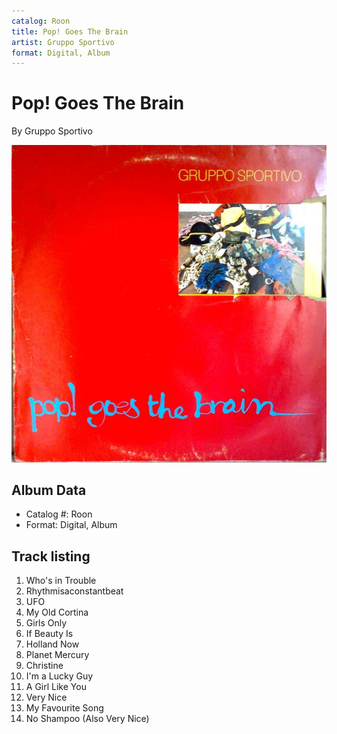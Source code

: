 ```yaml
---
catalog: Roon
title: Pop! Goes The Brain
artist: Gruppo Sportivo
format: Digital, Album
---
```


# Pop! Goes The Brain

By Gruppo Sportivo

![](../../assets/albumcovers/Gruppo_Sportivo-Pop!_Goes_The_Brain.png)

## Album Data

- Catalog #: Roon
- Format: Digital, Album


## Track listing


1. Who's in Trouble
2. Rhythmisaconstantbeat
3. UFO
4. My Old Cortina
5. Girls Only
6. If Beauty Is
7. Holland Now
8. Planet Mercury
9. Christine
10. I'm a Lucky Guy
11. A Girl Like You
12. Very Nice
13. My Favourite Song
14. No Shampoo (Also Very Nice)

